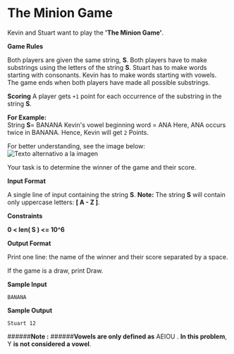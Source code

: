 The Minion Game
==================


Kevin and Stuart want to play the **'The Minion Game'**.

**Game Rules**

Both players are given the same string, **S**.
Both players have to make substrings using the letters of the string **S**.
Stuart has to make words starting with consonants.
Kevin has to make words starting with vowels.
The game ends when both players have made all possible substrings.

**Scoring**
A player gets `+1` point for each occurrence of the substring in the string **S**.

**For Example:** </br>
String **S**= BANANA
Kevin's vowel beginning word = ANA
Here, ANA occurs twice in BANANA. Hence, Kevin will get `2` Points.

For better understanding, see the image below: 
</br>
![Texto alternativo a la imagen](https://s3.amazonaws.com/hr-challenge-images/9693/1450330231-04db904008-banana.png)
</br>

Your task is to determine the winner of the game and their score.

**Input Format**

A single line of input containing the string **S**.
**Note:** The string **S** will contain only uppercase letters: **[ A - Z ]**.

**Constraints**

**0 < len( S ) <= 10^6**

**Output Format**

Print one line: the name of the winner and their score separated by a space.

If the game is a draw, print Draw.

**Sample Input**
```
BANANA
```

**Sample Output**
```
Stuart 12
```

######**Note :**
######**Vowels are only defined as** AEIOU . **In this problem**, Y **is not considered a vowel**. 